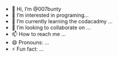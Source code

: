 - 👋 Hi, I’m @007bunty
- 👀 I’m interested in programing...
- 🌱 I’m currently learning the codacadmy ...
- 💞️ I’m looking to collaborate on ...
- 📫 How to reach me ...
- 😄 Pronouns: ...
- ⚡ Fun fact: ...

<!---
007bunty/007bunty is a ✨ special ✨ repository because its `README.md` (this file) appears on your GitHub profile.
You can click the Preview link to take a look at your changes.
--->
